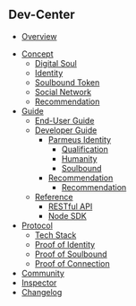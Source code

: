 <!-- docs/_sidebar.md -->
<!-- ![Logo](/imgs/parmeus-logo-white.png) -->
## Dev-Center
* [Overview](README.md)
<!-- * [Principle](principle.md) -->
* [Concept](#)
  * [Digital Soul](concept/digital-soul.md)
  * [Identity](concept/identity.md)
  * [Soulbound Token](concept/soulbound-token.md)
  * [Social Network](concept/social-network.md)
  * [Recommendation](concept/recommendation.md)
* [Guide](#)
  * [End-User Guide](guide/end-user-guide.md)
  * [Developer Guide](#)
    * [Parmeus Identity](#)
      * [Qualification](guide/dev/identity/qualification.md)
      * [Humanity](guide/dev/identity/humanity.md)
      * [Soulbound](guide/dev/identity/soulbound.md)
    * [Recommendation](#)
      * [Recommendation](guide/dev/recommendation/recommendation.md)
  * [Reference](#)
    * [RESTful API](guide/reference/restful.md)
    * [Node SDK](guide/reference/sdknode.md)
* [Protocol](#)
  * [Tech Stack](protocol/tech-stack.md)
  * [Proof of Identity](protocol/proof-of-id.md)
  * [Proof of Soulbound](protocol/proof-of-soulbound.md)
  * [Proof of Connection](protocol/proof-of-connection.md)
* [Community](community.md)
* [Inspector](explorer.md)
* [Changelog](changelog.md)
